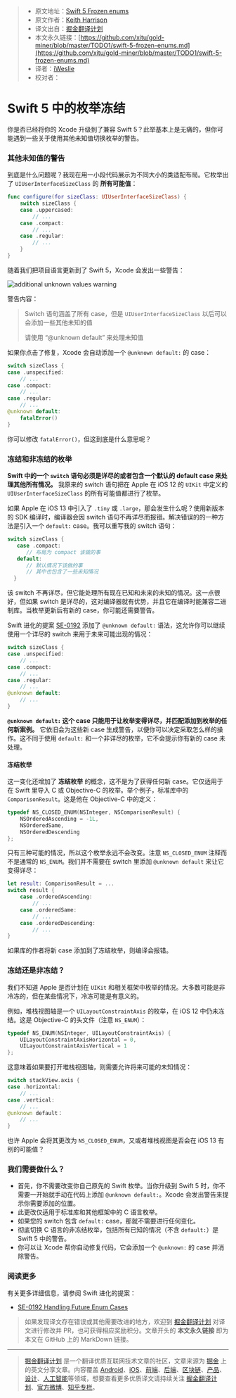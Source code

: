 > - 原文地址：[Swift 5 Frozen enums](https://useyourloaf.com/blog/swift-5-frozen-enums)
> - 原文作者：[Keith Harrison](https://useyourloaf.com)
> - 译文出自：[掘金翻译计划](https://github.com/xitu/gold-miner)
> - 本文永久链接：[https://github.com/xitu/gold-miner/blob/master/TODO1/swift-5-frozen-enums.md](https://github.com/xitu/gold-miner/blob/master/TODO1/swift-5-frozen-enums.md)
> - 译者：[iWeslie](https://github.com/iWeslie)
> - 校对者：

# Swift 5 中的枚举冻结

你是否已经将你的 Xcode 升级到了兼容 Swift 5？此举基本上是无痛的，但你可能遇到一些关于使用其他未知值切换枚举的警告。

### 其他未知值的警告

到底是什么问题呢？我现在用一小段代码展示为不同大小的类适配布局。它枚举出了 `UIUserInterfaceSizeClass` 的 **所有可能值**：

```swift
func configure(for sizeClass: UIUserInterfaceSizeClass) {
    switch sizeClass {
    case .uppercased:
        // ...
    case .compact:
        // ...
    case .regular:
        // ...
    }
}
```

随着我们把项目语言更新到了 Swift 5，Xcode 会发出一些警告：

![additional unknown values warning](https://useyourloaf.com/assets/images/2019/2019-04-05-001.png)

警告内容：

> Switch 语句涵盖了所有 case，但是 `UIUserInterfaceSizeClass` 以后可以会添加一些其他未知的值
>
> 请使用 “@unknown default” 来处理未知值

如果你点击了修复，Xcode 会自动添加一个 `@unknown default:` 的 case：

```swift
switch sizeClass {
case .unspecified:
    // ...
case .compact:
    // ...
case .regular:
    // ...
@unknown default:
    fatalError()
}
```

你可以修改 `fatalError()`，但这到底是什么意思呢？

### 冻结和非冻结的枚举

**Swift 中的一个 `switch` 语句必须是详尽的或者包含一个默认的 default case 来处理其他所有情况。** 我原来的 switch 语句把在 Apple 在 iOS 12 的 `UIKit` 中定义的 `UIUserInterfaceSizeClass` 的所有可能值都进行了枚举。

如果 Apple 在 iOS 13 中引入了 `.tiny` 或 `.large`，那会发生什么呢？使用新版本的 SDK 编译时，编译器会因 switch 语句不再详尽而报错。解决错误的的一种方法是引入一个 `default:` case。我可以重写我的 switch 语句：

```swift
switch sizeClass {
   case .compact:
      // 布局为 compact 该做的事
   default:
      // 默认情况下该做的事
      // 其中也包含了一些未知情况
  }
```

该 switch 不再详尽，但它能处理所有现在已知和未来的未知的情况。这一点很好，但如果 switch 是详尽的，这对编译器就有优势，并且它在编译时能兼容二进制库。当枚举更新后有新的 case，你可能还需要警告。

Swift 进化的提案 [SE-0192](https://github.com/apple/swift-evolution/blob/master/proposals/0192-non-exhaustive-enums.md) 添加了 `@unknown default:` 语法，这允许你可以继续使用一个详尽的 switch 来用于未来可能出现的情况：

```swift
switch sizeClass {
case .unspecified:
    // ...
case .compact:
    // ...
case .regular:
    // ...
@unknown default:
    // ...
}
```

**`@unknown default:` 这个 case 只能用于让枚举变得详尽，并匹配添加到枚举的任何新案例。** 它依旧会为这些新 case 生成警告，以便你可以决定采取怎么样的操作。这不同于使用 `default:` 和一个非详尽的枚举，它不会提示你有新的 case 未处理。

#### 冻结枚举

这一变化还增加了 **冻结枚举** 的概念，这不是为了获得任何新 case。它仅适用于在 Swift 里导入 C 或 Objective-C 的枚举。举个例子，标准库中的 `ComparisonResult`。这是他在 Objective-C 中的定义：

```objective-c
typedef NS_CLOSED_ENUM(NSInteger, NSComparisonResult) {
    NSOrderedAscending = -1L,
    NSOrderedSame,
    NSOrderedDescending
};
```

只有三种可能的情况，所以这个枚举永远不会改变。注意 `NS_CLOSED_ENUM` 注释而不是通常的 `NS_ENUM`。我们并不需要在 switch 里添加 `@unknown default` 来让它变得详尽：

```swift
let result: ComparisonResult = ...
switch result {
    case .orderedAscending:
        // ...
    case .orderedSame:
        // ...
    case .orderedDescending:
        // ...
}
```

如果库的作者将新 case 添加到了冻结枚举，则编译会报错。

### 冻结还是非冻结？

我们不知道 Apple 是否计划在 `UIKit` 和相关框架中枚举的情况。大多数可能是非冷冻的，但在某些情况下，冷冻可能是有意义的。

例如，堆栈视图轴是一个 `UILayoutConstraintAxis` 的枚举，在 iOS 12 中仍未冻结。这是 Objective-C 的头文件（注意 `NS_ENUM`）：

```objective-c
typedef NS_ENUM(NSInteger, UILayoutConstraintAxis) {
    UILayoutConstraintAxisHorizontal = 0,
    UILayoutConstraintAxisVertical = 1
};
```

这意味着如果要打开堆栈视图轴，则需要允许将来可能的未知情况：

```swift
switch stackView.axis {
case .horizontal:
    // ...
case .vertical:
    // ...
@unknown default：
    // ...
}
```

也许 Apple 会将其更改为 `NS_CLOSED_ENUM`，又或者堆栈视图是否会在 iOS 13 有别的可能值？

### 我们需要做什么？

* 首先，你不需要改变你自己原先的 Swift 枚举。当你升级到 Swift 5 时，你不需要一开始就手动在代码上添加 `@unknown default:`。Xcode 会发出警告来提示你需要添加的位置。
* 此更改仅适用于标准库和其他框架中的 C 语言枚举。
* 如果您的 switch 包含 `default:` case，那就不需要进行任何变化。
* 彻底切换 C 语言的非冻结枚举，包括所有已知的情况（不含 `default:`）是 Swift 5 中的警告。
* 你可以让 Xcode 帮你自动修复代码，它会添加一个 `@unknown:` 的 case 并消除警告。

### 阅读更多

有关更多详细信息，请参阅 Swift 进化的提案：

*   [SE-0192 Handling Future Enum Cases](https://github.com/apple/swift-evolution/blob/master/proposals/0192-non-exhaustive-enums.md)

> 如果发现译文存在错误或其他需要改进的地方，欢迎到 [掘金翻译计划](https://github.com/xitu/gold-miner) 对译文进行修改并 PR，也可获得相应奖励积分。文章开头的 **本文永久链接** 即为本文在 GitHub 上的 MarkDown 链接。

------

> [掘金翻译计划](https://github.com/xitu/gold-miner) 是一个翻译优质互联网技术文章的社区，文章来源为 [掘金](https://juejin.im) 上的英文分享文章。内容覆盖 [Android](https://github.com/xitu/gold-miner#android)、[iOS](https://github.com/xitu/gold-miner#ios)、[前端](https://github.com/xitu/gold-miner#前端)、[后端](https://github.com/xitu/gold-miner#后端)、[区块链](https://github.com/xitu/gold-miner#区块链)、[产品](https://github.com/xitu/gold-miner#产品)、[设计](https://github.com/xitu/gold-miner#设计)、[人工智能](https://github.com/xitu/gold-miner#人工智能)等领域，想要查看更多优质译文请持续关注 [掘金翻译计划](https://github.com/xitu/gold-miner)、[官方微博](http://weibo.com/juejinfanyi)、[知乎专栏](https://zhuanlan.zhihu.com/juejinfanyi)。
